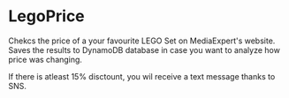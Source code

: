 # LegoPrice

Chekcs the price of a your favourite LEGO Set on MediaExpert's website. Saves the results to DynamoDB database in case you want to analyze how price was changing. 

If there is atleast 15% disctount, you wil receive a text message thanks to SNS.

